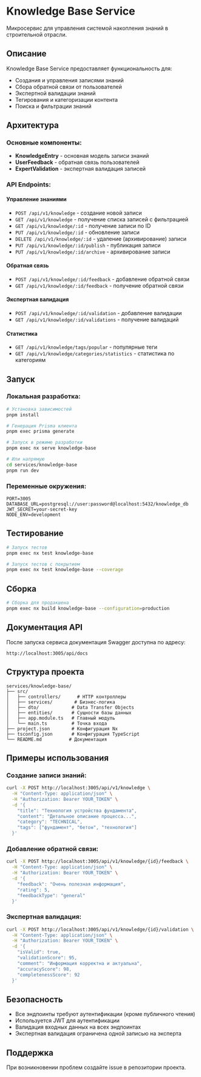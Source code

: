 # Knowledge Base Service

Микросервис для управления системой накопления знаний в строительной отрасли.

## Описание

Knowledge Base Service предоставляет функциональность для:
- Создания и управления записями знаний
- Сбора обратной связи от пользователей
- Экспертной валидации знаний
- Тегирования и категоризации контента
- Поиска и фильтрации знаний

## Архитектура

### Основные компоненты:
- **KnowledgeEntry** - основная модель записи знаний
- **UserFeedback** - обратная связь пользователей
- **ExpertValidation** - экспертная валидация записей

### API Endpoints:

#### Управление знаниями
- `POST /api/v1/knowledge` - создание новой записи
- `GET /api/v1/knowledge` - получение списка записей с фильтрацией
- `GET /api/v1/knowledge/:id` - получение записи по ID
- `PUT /api/v1/knowledge/:id` - обновление записи
- `DELETE /api/v1/knowledge/:id` - удаление (архивирование) записи
- `PUT /api/v1/knowledge/:id/publish` - публикация записи
- `PUT /api/v1/knowledge/:id/archive` - архивирование записи

#### Обратная связь
- `POST /api/v1/knowledge/:id/feedback` - добавление обратной связи
- `GET /api/v1/knowledge/:id/feedback` - получение обратной связи

#### Экспертная валидация
- `POST /api/v1/knowledge/:id/validation` - добавление валидации
- `GET /api/v1/knowledge/:id/validations` - получение валидаций

#### Статистика
- `GET /api/v1/knowledge/tags/popular` - популярные теги
- `GET /api/v1/knowledge/categories/statistics` - статистика по категориям

## Запуск

### Локальная разработка:
```bash
# Установка зависимостей
pnpm install

# Генерация Prisma клиента
pnpm exec prisma generate

# Запуск в режиме разработки
pnpm exec nx serve knowledge-base

# Или напрямую
cd services/knowledge-base
pnpm run dev
```

### Переменные окружения:
```env
PORT=3005
DATABASE_URL=postgresql://user:password@localhost:5432/knowledge_db
JWT_SECRET=your-secret-key
NODE_ENV=development
```

## Тестирование

```bash
# Запуск тестов
pnpm exec nx test knowledge-base

# Запуск тестов с покрытием
pnpm exec nx test knowledge-base --coverage
```

## Сборка

```bash
# Сборка для продакшена
pnpm exec nx build knowledge-base --configuration=production
```

## Документация API

После запуска сервиса документация Swagger доступна по адресу:
```
http://localhost:3005/api/docs
```

## Структура проекта

```
services/knowledge-base/
├── src/
│   ├── controllers/      # HTTP контроллеры
│   ├── services/        # Бизнес-логика
│   ├── dto/            # Data Transfer Objects
│   ├── entities/       # Сущности базы данных
│   ├── app.module.ts   # Главный модуль
│   └── main.ts         # Точка входа
├── project.json        # Конфигурация Nx
├── tsconfig.json       # Конфигурация TypeScript
└── README.md          # Документация
```

## Примеры использования

### Создание записи знаний:
```bash
curl -X POST http://localhost:3005/api/v1/knowledge \
  -H "Content-Type: application/json" \
  -H "Authorization: Bearer YOUR_TOKEN" \
  -d '{
    "title": "Технология устройства фундамента",
    "content": "Детальное описание процесса...",
    "category": "TECHNICAL",
    "tags": ["фундамент", "бетон", "технология"]
  }'
```

### Добавление обратной связи:
```bash
curl -X POST http://localhost:3005/api/v1/knowledge/{id}/feedback \
  -H "Content-Type: application/json" \
  -H "Authorization: Bearer YOUR_TOKEN" \
  -d '{
    "feedback": "Очень полезная информация",
    "rating": 5,
    "feedbackType": "general"
  }'
```

### Экспертная валидация:
```bash
curl -X POST http://localhost:3005/api/v1/knowledge/{id}/validation \
  -H "Content-Type: application/json" \
  -H "Authorization: Bearer YOUR_TOKEN" \
  -d '{
    "isValid": true,
    "validationScore": 95,
    "comment": "Информация корректна и актуальна",
    "accuracyScore": 98,
    "completenessScore": 92
  }'
```

## Безопасность

- Все эндпоинты требуют аутентификации (кроме публичного чтения)
- Используется JWT для аутентификации
- Валидация входных данных на всех эндпоинтах
- Экспертная валидация ограничена одной записью на эксперта

## Поддержка

При возникновении проблем создайте issue в репозитории проекта.
